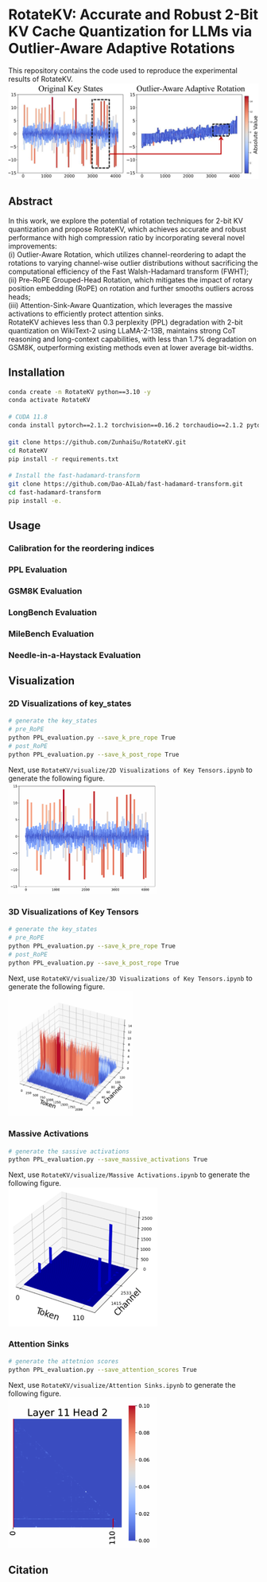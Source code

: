# RotateKV: Accurate and Robust 2-Bit KV Cache Quantization for LLMs via Outlier-Aware Adaptive Rotations
This repository contains the code used to reproduce the experimental results of RotateKV.
<img src="figure/4.png" alt="main" width="700"/>

## Abstract
In this work, we explore the potential of rotation techniques for 2-bit KV quantization and propose RotateKV, which achieves accurate and robust performance with high compression ratio by incorporating several novel improvements:  
(i) Outlier-Aware Rotation, which utilizes channel-reordering to adapt the rotations to varying channel-wise outlier distributions without sacrificing the computational efficiency of the Fast Walsh-Hadamard transform (FWHT);  
(ii) Pre-RoPE Grouped-Head Rotation, which mitigates the impact of rotary position embedding (RoPE) on rotation and further smooths outliers across heads;  
(iii) Attention-Sink-Aware Quantization, which leverages the massive activations to efficiently protect attention sinks.  
RotateKV achieves less than 0.3 perplexity (PPL) degradation with 2-bit quantization on WikiText-2 using LLaMA-2-13B, maintains strong CoT reasoning and long-context capabilities, with less than 1.7\% degradation on GSM8K, outperforming existing methods even at lower average bit-widths.


## Installation
```bash
conda create -n RotateKV python==3.10 -y
conda activate RotateKV

# CUDA 11.8
conda install pytorch==2.1.2 torchvision==0.16.2 torchaudio==2.1.2 pytorch-cuda=11.8 -c pytorch -c nvidia -y

git clone https://github.com/ZunhaiSu/RotateKV.git
cd RotateKV
pip install -r requirements.txt

# Install the fast-hadamard-transform
git clone https://github.com/Dao-AILab/fast-hadamard-transform.git
cd fast-hadamard-transform
pip install -e.
```
## Usage

### Calibration for the reordering indices

### PPL Evaluation

### GSM8K Evaluation

### LongBench Evaluation

### MileBench Evaluation

### Needle-in-a-Haystack Evaluation

## Visualization

### 2D Visualizations of key_states
```bash
# generate the key_states
# pre_RoPE
python PPL_evaluation.py --save_k_pre_rope True
# post_RoPE
python PPL_evaluation.py --save_k_post_rope True
```
Next, use `RotateKV/visualize/2D Visualizations of Key Tensors.ipynb` to generate the following figure.  
<img src="figure/1.png" width="300"/>
### 3D Visualizations of Key Tensors
```bash
# generate the key_states
# pre_RoPE
python PPL_evaluation.py --save_k_pre_rope True
# post_RoPE
python PPL_evaluation.py --save_k_post_rope True

```
Next, use `RotateKV/visualize/3D Visualizations of Key Tensors.ipynb` to generate the following figure.  
        <img src="figure/2.png" width="250"/>  
### Massive Activations
```bash
# generate the sassive activations
python PPL_evaluation.py --save_massive_activations True
```
Next, use `RotateKV/visualize/Massive Activations.ipynb` to generate the following figure.  
<img src="figure/massive_activation.png" width="300"/>
### Attention Sinks
```bash
# generate the attetnion scores
python PPL_evaluation.py --save_attention_scores True

```
Next, use `RotateKV/visualize/Attention Sinks.ipynb` to generate the following figure.  
<img src="figure/3.png" width="300"/>
## Citation
